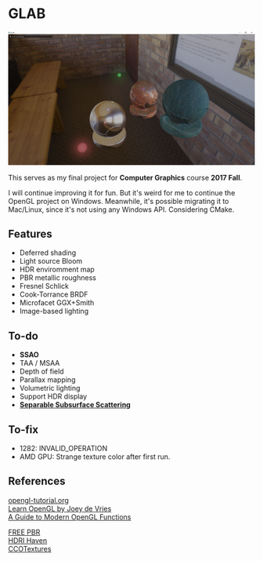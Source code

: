 # GLAB

![Preview image](/assets/Capture.D.JPG)

This serves as my final project for **Computer Graphics** course **2017 Fall**.

I will continue improving it for fun. But it's weird for me to continue the OpenGL project on Windows. Meanwhile, it's possible migrating it to Mac/Linux, since it's not using any Windows API. Considering CMake. 

## Features

- Deferred shading
- Light source Bloom
- HDR enviromment map
- PBR metallic roughness
- Fresnel Schlick
- Cook-Torrance BRDF
- Microfacet GGX+Smith
- Image-based lighting

## To-do

- **SSAO**
- TAA / MSAA
- Depth of field
- Parallax mapping  
- Volumetric lighting
- Support HDR display
- [**Separable Subsurface Scattering**](http://www.iryoku.com/separable-sss/)

## To-fix
- 1282: INVALID_OPERATION
- AMD GPU: Strange texture color after first run.

## References

[opengl-tutorial.org](http://www.opengl-tutorial.org/)\
[Learn OpenGL by Joey de Vries](https://learnopengl.com/)\
[A Guide to Modern OpenGL Functions](https://github.com/Fendroidus/Guide-to-Modern-OpenGL-Functions)

[FREE PBR](https://freepbr.com/)\
[HDRI Haven](https://hdrihaven.com/)\
[CCOTextures](https://cc0textures.com/)
